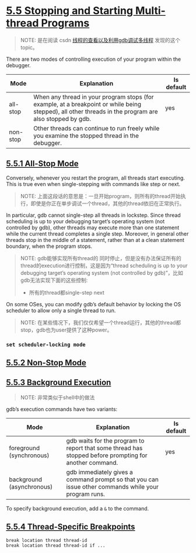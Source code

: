 # [5.5 Stopping and Starting Multi-thread Programs](https://sourceware.org/gdb/current/onlinedocs/gdb/Thread-Stops.html#Thread-Stops)

> NOTE: 是在阅读 csdn [线程的查看以及利用gdb调试多线程](https://blog.csdn.net/zhangye3017/article/details/80382496) 发现的这个topic。

There are two modes of controlling execution of your program within the debugger.

| Mode     | Explanation                                                  | Is default |
| -------- | ------------------------------------------------------------ | ---------- |
| all-stop | When any thread in your program stops (for example, at a breakpoint or while being stepped), all other threads in the program are also stopped by gdb. | yes        |
| non-stop | Other threads can continue to run freely while you examine the stopped thread in the debugger. |            |





## [5.5.1 All-Stop Mode](https://sourceware.org/gdb/current/onlinedocs/gdb/All_002dStop-Mode.html#All_002dStop-Mode)

Conversely, whenever you restart the program, all threads start executing. This is true even when single-stepping with commands like step or next.

> NOTE: 上面这段话的意思是：一旦开始program，则所有的thread开始执行，即使是你正在单步调试一个thread，其他的thread依旧在正常执行。

In particular, gdb cannot single-step all threads in lockstep. Since thread scheduling is up to your debugging target’s operating system (not controlled by gdb), other threads may execute more than one statement while the current thread completes a single step. Moreover, in general other threads stop in the middle of a statement, rather than at a clean statement boundary, when the program stops.

> NOTE: gdb能够实现所有thread的 同时停止，但是没有办法保证所有的thread的execution进行控制，这是因为“thread scheduling is up to your debugging target’s operating system (not controlled by gdb)”，比如gdb无法实现下面的这些控制:
>
> - 所有的thread都single-step next
>
>   



On some OSes, you can modify gdb’s default behavior by locking the OS scheduler to allow only a single thread to run.

> NOTE: 在某些情况下，我们仅仅希望一个thread运行，其他的thread都stop，gdb也为user提供了这种power。

### `set scheduler-locking mode`



## [5.5.2 Non-Stop Mode](https://sourceware.org/gdb/onlinedocs/gdb/Non_002dStop-Mode.html#Non_002dStop-Mode)



## [5.5.3 Background Execution](https://sourceware.org/gdb/onlinedocs/gdb/Background-Execution.html#Background-Execution)

> NOTE: 非常类似于shell中的做法

gdb’s execution commands have two variants:

| Mode                      | Explanation                                                  | Is default |
| ------------------------- | ------------------------------------------------------------ | ---------- |
| foreground (synchronous)  | gdb waits for the program to report that some thread has stopped before prompting for another command. | yes        |
| background (asynchronous) | gdb immediately gives a command prompt so that you can issue other commands while your program runs. |            |

To specify background execution, add a `&` to the command.

## [5.5.4 Thread-Specific Breakpoints](https://sourceware.org/gdb/onlinedocs/gdb/Thread_002dSpecific-Breakpoints.html#Thread_002dSpecific-Breakpoints)



```shell
break location thread thread-id
break location thread thread-id if ...
```

